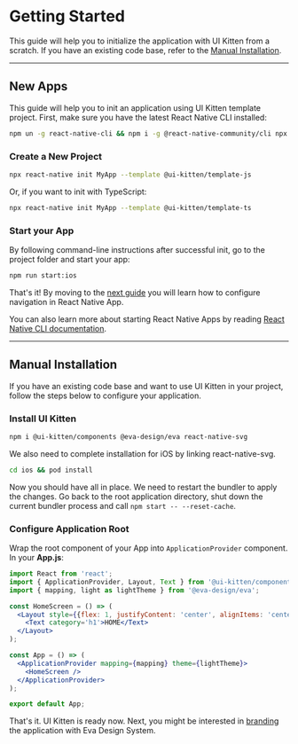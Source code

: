 # Getting Started

This guide will help you to initialize the application with UI Kitten from a scratch. If you have an existing code base, refer to the [Manual Installation](guides/getting-started#manual-installation).

<hr>

## New Apps

This guide will help you to init an application using UI Kitten template project. First, make sure you have the latest React Native CLI installed: 

 ```bash
npm un -g react-native-cli && npm i -g @react-native-community/cli npx
```

### Create a New Project

```bash
npx react-native init MyApp --template @ui-kitten/template-js
```

Or, if you want to init with TypeScript:

```bash
npx react-native init MyApp --template @ui-kitten/template-ts
```

### Start your App

By following command-line instructions after successful init, go to the project folder and start your app:

```bash
npm run start:ios
``` 

That's it! By moving to the [next guide](guides/configure-navigation) you will learn how to configure navigation in React Native App.

You can also learn more about starting React Native Apps by reading <a href="https://github.com/react-native-community/cli/blob/master/docs/commands.md#commands" target="_blank">React Native CLI documentation</a>.

<hr>

## Manual Installation

If you have an existing code base and want to use UI Kitten in your project, follow the steps below to configure your application.

### Install UI Kitten

```bash
npm i @ui-kitten/components @eva-design/eva react-native-svg
```

We also need to complete installation for iOS by linking react-native-svg.

```bash
cd ios && pod install
```

Now you should have all in place. We need to restart the bundler to apply the changes.
Go back to the root application directory, shut down the current bundler process and call `npm start -- --reset-cache`.

### Configure Application Root

Wrap the root component of your App into `ApplicationProvider` component. In your **App.js**:

```jsx
import React from 'react';
import { ApplicationProvider, Layout, Text } from '@ui-kitten/components';
import { mapping, light as lightTheme } from '@eva-design/eva';

const HomeScreen = () => (
  <Layout style={{flex: 1, justifyContent: 'center', alignItems: 'center'}}>
    <Text category='h1'>HOME</Text>
  </Layout>
);

const App = () => (
  <ApplicationProvider mapping={mapping} theme={lightTheme}>
    <HomeScreen />
  </ApplicationProvider>
);

export default App;
```

That's it. UI Kitten is ready now. Next, you might be interested in [branding](guides/branding) the application with Eva Design System.
